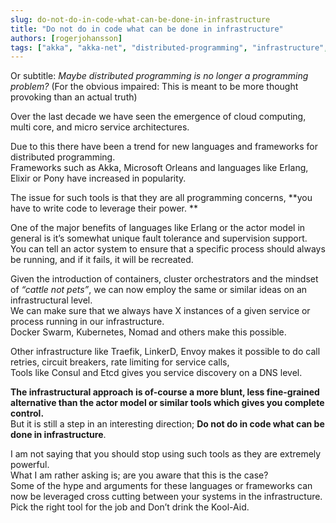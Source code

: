```yaml
---
slug: do-not-do-in-code-what-can-be-done-in-infrastructure
title: "Do not do in code what can be done in infrastructure"
authors: [rogerjohansson]
tags: ["akka", "akka-net", "distributed-programming", "infrastructure", "microsoft-orleans"]
---
```

Or subtitle: *Maybe distributed programming is no longer a programming problem?* (For the obvious impaired: This is meant to be more thought provoking than an actual truth)

<!-- truncate -->

Over the last decade we have seen the emergence of cloud computing, multi core, and micro service architectures.

Due to this there have been a trend for new languages and frameworks for distributed programming.  
Frameworks such as Akka, Microsoft Orleans and languages like Erlang, Elixir or Pony have increased in popularity.

The issue for such tools is that they are all programming concerns, **you have to write code to leverage their power.  **

One of the major benefits of languages like Erlang or the actor model in general is it’s somewhat unique fault tolerance and supervision support.  
You can tell an actor system to ensure that a specific process should always be running, and if it fails, it will be recreated.

Given the introduction of containers, cluster orchestrators and the mindset of *“cattle not pets”*, we can now employ the same or similar ideas on an infrastructural level.  
We can make sure that we always have X instances of a given service or process running in our infrastructure.  
Docker Swarm, Kubernetes, Nomad and others make this possible.

Other infrastructure like Traefik, LinkerD, Envoy makes it possible to do call retries, circuit breakers, rate limiting for service calls,  
Tools like Consul and Etcd gives you service discovery on a DNS level.

**The infrastructural approach is of-course a more blunt, less fine-grained alternative than the actor model or similar tools which gives you complete control.**  
But it is still a step in an interesting direction; **Do not do in code what can be done in infrastructure**.

I am not saying that you should stop using such tools as they are extremely powerful.  
What I am rather asking is; are you aware that this is the case?  
Some of the hype and arguments for these languages or frameworks can now be leveraged cross cutting between your systems in the infrastructure.  
Pick the right tool for the job and Don’t drink the Kool-Aid.
